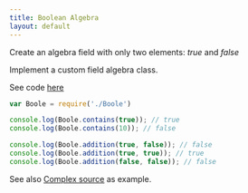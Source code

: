 ```yaml
---
title: Boolean Algebra
layout: default
---
```


Create an algebra field with only two elements: *true* and *false*


Implement a custom field algebra class.

See code [here](https://github.com/fibo/algebra/blob/master/test/examples/Boole.js)

```js
var Boole = require('./Boole')

console.log(Boole.contains(true)); // true
console.log(Boole.contains(10)); // false

console.log(Boole.addition(true, false)); // false
console.log(Boole.addition(true, true)); // true
console.log(Boole.addition(false, false)); // false
```

See also [Complex source](https://github.com/fibo/algebra/blob/master/src/Complex.js) as example.

